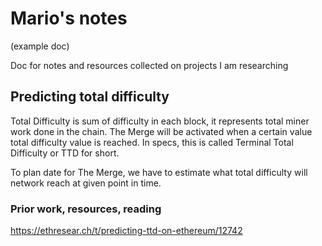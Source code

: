 # Mario's notes
(example doc)

Doc for notes and resources collected on projects I am researching 

## Predicting total difficulty

Total Difficulty is sum of difficulty in each block, it represents total miner work done in the chain. The Merge will be activated when a certain value total difficulty value is reached. In specs, this is called Terminal Total Difficulty or TTD for short. 

To plan date for The Merge, we have to estimate what total difficulty will network reach at given point in time. 

### Prior work, resources, reading

https://ethresear.ch/t/predicting-ttd-on-ethereum/12742
